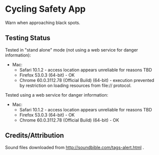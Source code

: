 # Cycling Safety App

Warn when approaching black spots.

## Testing Status

Tested in "stand alone" mode (not using a web service for danger information):
* Mac:
   * Safari 10.1.2 - access location appears unreliable for reasons TBD
   * Firefox 53.0.3 (64-bit) - OK
   * Chrome 60.0.3112.78 (Official Build) (64-bit) - execution prevented by restriction on loading resources from file:// protocol.

Tested using a web service for danger information:
* Mac:
   * Safari 10.1.2 - access location appears unreliable for reasons TBD
   * Firefox 53.0.3 (64-bit) - OK
   * Chrome 60.0.3112.78 (Official Build) (64-bit) - OK
   
## Credits/Attribution

Sound files downloaded from http://soundbible.com/tags-alert.html .
